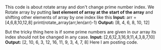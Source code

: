 This code is about rotate array and don't change prime number index.
We Rotate array by putting **last element of array at the start of the array** and shifting other elements of array by one index
like this
**Input:**
  arr = [4,6,8,10,12,8]
  print(rotate_array(arr,len(arr)-1)
**Output:**
  [8, 4, 6, 8, 10, 12]
  
But the tricky thing here is if some prime numbers are given in our array its index should not be changed in any case.
**Input:**
   [2,6,12,3,16,9,11,4,3,8,7,10]
 **Output:**
    [2, 10, 6, 3, 12, 16, 11, 9, 3, 4, 7, 8]
Here I am posting code.    
